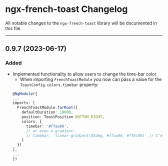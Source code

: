 # ngx-french-toast Changelog

All notable changes to the `ngx-french-toast` library will be documented in this file.

---

## **0.9.7** (2023-06-17)

### Added

- Implemented functionality to allow users to change the time-bar color
  - When importing `FrenchToastModule` you now can pass a value for the `ToastConfig.colors.timebar` property:
  ```typescript
  @NgModule({
  ...
  imports: [
    FrenchToastModule.forRoot({
      defaultDuration: 10000,
      position: ToastPosition.BOTTOM_RIGHT,
      colors: {
        timebar: '#ffaa00',
        // or even a gradient:
        // timebar: 'linear-gradient(45deg, #ffaa00, #ff6c00)' // C'est si beau!
      }
    })
  ],
  ...
  })
  ```